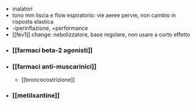 - inalatori
- tono mm liscia e flow espiratorio: vie aeree pervie, non cambio in risposta elastica
- -iperinflazione, +performance
- [[fev1]] change: nebolizzatore, base regolare, non usare a corto effetto
- ### [[farmaci beta-2 agonisti]]
- ### [[farmaci anti-muscarinici]]
	- [[broncocostrizione]]
- ### [[metilxantine]]
